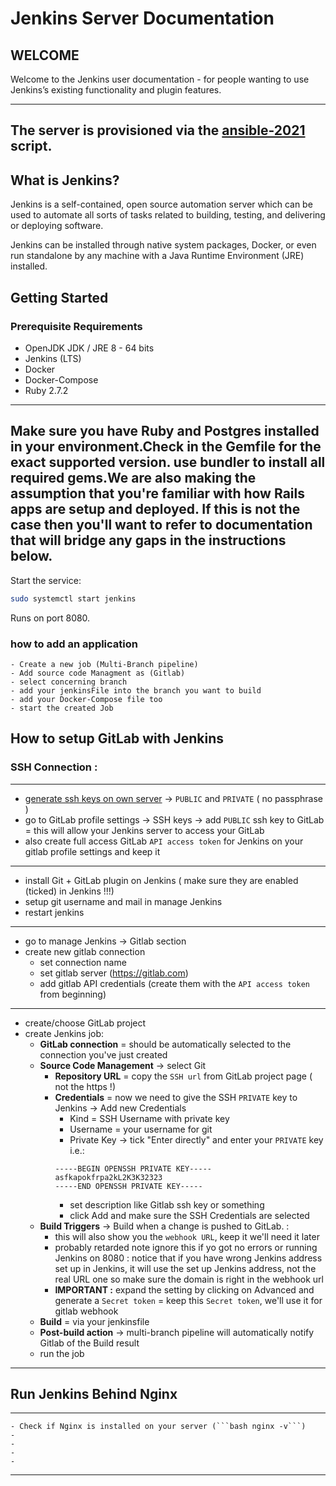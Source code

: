 # Jenkins Server Documentation

## WELCOME

Welcome to the Jenkins user documentation - for people wanting to use Jenkins’s existing functionality and plugin features.

---
The server is provisioned via the [ansible-2021](https://gitlab.conlance.org/devOps/ansible-2021) script.
---

## What is Jenkins?

Jenkins is a self-contained, open source automation server which can be used to automate all sorts of tasks related to building, testing, and delivering or deploying software.

Jenkins can be installed through native system packages, Docker, or even run standalone by any machine with a Java Runtime Environment (JRE) installed.



## Getting Started

### Prerequisite Requirements

- OpenJDK JDK / JRE 8 - 64 bits
- Jenkins (LTS)
- Docker
- Docker-Compose
- Ruby 2.7.2 

---
Make sure you have Ruby and Postgres installed in your environment.Check in the Gemfile for the exact supported version. use bundler to install all required gems.We are also making the assumption that you're familiar with how Rails apps are setup and deployed.  If this is not the case then you'll want to refer to documentation that will bridge any gaps in the instructions below.
---

Start the service:

```bash
sudo systemctl start jenkins
```
Runs on port 8080.

### how to add an application
    - Create a new job (Multi-Branch pipeline)
    - Add source code Managment as (Gitlab) 
    - select concerning branch 
    - add your jenkinsFile into the branch you want to build 
    - add your Docker-Compose file too 
    - start the created Job
   
## How to setup GitLab with Jenkins

### SSH Connection : 
---
- [generate ssh keys on own server](https://docs.gitlab.com/ee/ssh/README.html) -> `PUBLIC` and `PRIVATE` ( no passphrase )
- go to GitLab profile settings -> SSH keys -> add `PUBLIC` ssh key to GitLab = this will allow your Jenkins server to access your GitLab
- also create full access GitLab `API access token` for Jenkins on your gitlab profile settings and keep it
---
- install Git + GitLab plugin on Jenkins ( make sure they are enabled (ticked) in Jenkins !!!)
- setup git username and mail in manage Jenkins
- restart jenkins
---
- go to manage Jenkins -> Gitlab section
- create new gitlab connection
    - set connection name
    - set gitlab server (https://gitlab.com)
    - add gitlab API credentials (create them with the `API access token` from beginning)
---
- create/choose GitLab project
- create Jenkins job:
    - **GitLab connection** = should be automatically selected to the connection you've just created
    - **Source Code Management** -> select Git
        - **Repository URL** = copy the `SSH url` from GitLab project page ( not the https !)
        - **Credentials** = now we need to give the SSH `PRIVATE` key to Jenkins -> Add new Credentials
            - Kind = SSH Username with private key
            - Username = your username for git
            - Private Key -> tick "Enter directly" and enter your `PRIVATE` key i.e.:
            ```
            -----BEGIN OPENSSH PRIVATE KEY-----
            asfkapokfrpa2kL2K3K32323
            -----END OPENSSH PRIVATE KEY-----
            ```
            - set description like Gitlab ssh key or something
            - click Add and make sure the SSH Credentials are selected
    - **Build Triggers** -> Build when a change is pushed to GitLab. :
        - this will also show you the `webhook URL`, keep it we'll need it later
        - probably retarded note ignore this if yo got no errors or running Jenkins on 8080 : notice that if you have wrong  Jenkins address set up in Jenkins, it will use the set up Jenkins address, not the real URL one so make sure the domain is right in the webhook url
        - **IMPORTANT :** expand the setting by clicking on Advanced and generate a `Secret token` = keep this `Secret token`, we'll use it for gitlab webhook
    - **Build** = via your jenkinsfile
    - **Post-build action** -> multi-branch pipeline will automatically notify Gitlab of the Build result 
    - run the job
---

## Run Jenkins Behind Nginx 

---
    - Check if Nginx is installed on your server (```bash nginx -v```)
    -
    -
    -
    - 
---


